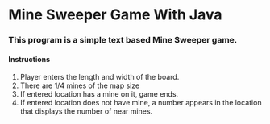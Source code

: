 # Mine Sweeper Game With Java  

### This program is a simple text based Mine Sweeper game.

#### Instructions
1) Player enters the length and width of the board.
2) There are 1/4 mines of the map size
3) If entered location has a mine on it, game ends.
4) If entered location does not have mine, a number appears in the location that displays the number of near mines.